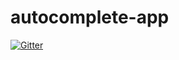 # autocomplete-app

[![Gitter](https://badges.gitter.im/FloatingIntegers/autocomplete-app.svg)](https://gitter.im/FloatingIntegers/autocomplete-app?utm_source=badge&utm_medium=badge&utm_campaign=pr-badge&utm_content=badge)
